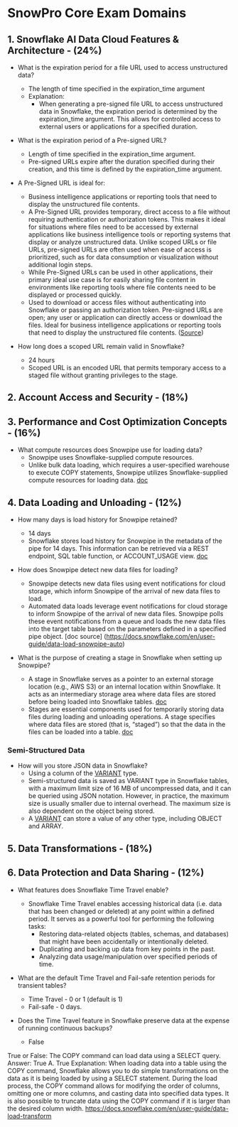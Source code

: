 <!-- 

find in google search 10 most relevant snowprocore exam questions on the
time travel
topic and suggest to which of the 6 sections below to put them into. Also, provide the link to the snowflake documentation that confirms the right answers to these questions 

1. Snowflake AI Data Cloud Features & Architecture
2. Account Access and Security
3. Performance and Cost Optimization Concepts
4. Data Loading and Unloading
5. Data Transformations
6. Data Protection and Data Sharing

 -->


# SnowPro Core Exam Domains


##  1. Snowflake AI Data Cloud Features & Architecture -	(24%)

- What is the expiration period for a file URL used to access unstructured data?
   - The length of time specified in the expiration_time argument
   - Explanation:
      - When generating a pre-signed file URL to access unstructured data in Snowflake, the expiration period is determined by the expiration_time argument. This allows for controlled access to external users or applications for a specified duration.

- What is the expiration period of a Pre-signed URL?
   - Length of time specified in the expiration_time argument.
   - Pre-signed URLs expire after the duration specified during their creation, and this time is defined by the expiration_time argument.

-  A Pre-Signed URL is ideal for:
   - Business intelligence applications or reporting tools that need to display the unstructured file contents.
   - A Pre-Signed URL provides temporary, direct access to a file without requiring authentication or authorization tokens. This makes it ideal for situations where files need to be accessed by external applications like business intelligence tools or reporting systems that display or analyze unstructured data. Unlike scoped URLs or file URLs, pre-signed URLs are often used when ease of access is prioritized, such as for data consumption or visualization without additional login steps.
   - While Pre-Signed URLs can be used in other applications, their primary ideal use case is for easily sharing file content in environments like reporting tools where file contents need to be displayed or processed quickly.
   - Used to download or access files without authenticating into Snowflake or passing an authorization token. Pre-signed URLs are open; any user or application can directly access or download the files. Ideal for business intelligence applications or reporting tools that need to display the unstructured file contents. ([Source](https://docs.snowflake.com/en/user-guide/unstructured-intro))

- How long does a scoped URL remain valid in Snowflake?
   - 24 hours
   - Scoped URL is an encoded URL that permits temporary access to a staged file without granting privileges to the stage.



##  2. Account Access and Security - (18%)


##  3. Performance and Cost Optimization Concepts -	(16%)
- What compute resources does Snowpipe use for loading data?
   - Snowpipe uses Snowflake-supplied compute resources.
   - Unlike bulk data loading, which requires a user-specified warehouse to execute COPY statements, Snowpipe utilizes Snowflake-supplied compute resources for loading data. [doc](https://docs.snowflake.com/en/user-guide/data-load-snowpipe-intro#compute-resources)


##  4. Data Loading and Unloading -	(12%)
 
- How many days is load history for Snowpipe retained?
   - 14 days​
   - Snowflake stores load history for Snowpipe in the metadata of the pipe for 14 days. This information can be retrieved via a REST endpoint, SQL table function, or ACCOUNT_USAGE view.​ [doc](https://docs.snowflake.com/en/user-guide/data-load-snowpipe-intro#load-history)

- How does Snowpipe detect new data files for loading?
   - Snowpipe detects new data files using event notifications for cloud storage, which inform Snowpipe of the arrival of new data files to load.
   - Automated data loads leverage event notifications for cloud storage to inform Snowpipe of the arrival of new data files. Snowpipe polls these event notifications from a queue and loads the new data files into the target table based on the parameters defined in a specified pipe object. [doc source] (https://docs.snowflake.com/en/user-guide/data-load-snowpipe-auto)

- What is the purpose of creating a stage in Snowflake when setting up Snowpipe?
   - A stage in Snowflake serves as a pointer to an external storage location (e.g., AWS S3) or an internal location within Snowflake. It acts as an intermediary storage area where data files are stored before being loaded into Snowflake tables. [doc](https://docs.snowflake.com/en/user-guide/data-load-s3-create-stage)
   - Stages are essential components used for temporarily storing data files during loading and unloading operations. A stage specifies where data files are stored (that is, “staged”) so that the data in the files can be loaded into a table. [doc](https://docs.snowflake.com/en/user-guide/data-load-local-file-system-create-stage)



### Semi-Structured Data

- How will you store JSON data in Snowflake?
   - Using a column of the [VARIANT](https://docs.snowflake.com/en/user-guide/semistructured-considerations) type.
   - Semi-structured data is saved as VARIANT type in Snowflake tables, with a maximum limit size of 16 MB of uncompressed data, and it can be queried using JSON notation. However, in practice, the maximum size is usually smaller due to internal overhead. The maximum size is also dependent on the object being stored.
   - A [VARIANT](https://docs.snowflake.com/en/sql-reference/data-types-semistructured#variant) can store a value of any other type, including OBJECT and ARRAY.



##  5. Data Transformations -	(18%)


##  6. Data Protection and Data Sharing -	(12%)

- What features does Snowflake Time Travel enable?
   - Snowflake Time Travel enables accessing historical data (i.e. data that has been changed or deleted) at any point within a defined period. It serves as a powerful tool for performing the following tasks:
      - Restoring data-related objects (tables, schemas, and databases) that might have been accidentally or intentionally deleted.
      - Duplicating and backing up data from key points in the past.
      - Analyzing data usage/manipulation over specified periods of time.

- What are the default Time Travel and Fail-safe retention periods for transient tables?
   - Time Travel - 0 or 1 (default is 1)
   - Fail-safe - 0 days.

- Does the Time Travel feature in Snowflake preserve data at the expense of running continuous backups?
   - False





True or False: The COPY command can load data using a SELECT query.
Answer: True
A. True
Explanation: When loading data into a table using the COPY command, Snowflake allows you to do simple
transformations on the data as it is being loaded by using a SELECT statement. During the load process, the COPY
command allows for modifying the order of columns, omitting one or more columns, and casting data into specified data
types. It is also possible to truncate data using the COPY command if it is larger than the desired column width.
https://docs.snowflake.com/en/user-guide/data-load-transform 

























<!-- 
https://learn.snowflake.com/en/certifications/snowpro-core/
https://docs.snowflake.com/en/guides
https://docs.snowflake.com/en/user-guide/unstructured-intro
https://docs.snowflake.com/en/sql-reference/functions-semistructured
https://iqraanwar.medium.com/ 
https://www.examtopics.com/exams/snowflake/snowpro-core/view/
https://iqraanwar.medium.com/20-snowflake-snow-pro-core-certification-c3c5eb3bd728
https://www.youtube.com/watch?v=ajhLLBGyeDM&list=PLba2xJ7yxHB5X2CMe7qZZu-V4LxNE1HbF
https://www.youtube.com/watch?v=LaTXbpvCwcY
https://www.youtube.com/watch?v=VMYGZo-ibAE
https://www.youtube.com/watch?v=1hPbGshjndM
https://www.youtube.com/watch?v=vqqCUjC20MA
https://www.youtube.com/watch?v=J2CrnVDBN28
https://www.youtube.com/watch?v=cWSzwoy5nMQ
https://www.youtube.com/watch?v=981Lblg_qNw
https://www.youtube.com/watch?v=J2CrnVDBN28
https://www.youtube.com/watch?v=gK5-vQrlEsM
https://www.youtube.com/watch?app=desktop&v=vqqCUjC20MA
https://www.youtube.com/watch?v=a8-pXxFLMFM -->
